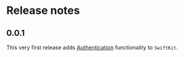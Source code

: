 # Release notes


## 0.0.1

This very first release adds [Authentication][Authentication] functionality to `SwiftKit`.


[Authentication]: Readmes/Authentication.md 
